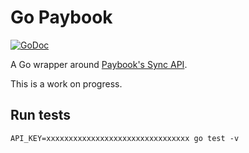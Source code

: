 # Go Paybook

[![GoDoc](https://godoc.org/github.com/mazingstudio/go-paybook?status.png)](https://godoc.org/github.com/mazingstudio/go-paybook)

A Go wrapper around [Paybook's Sync API](https://www.paybook.com/sync/).

This is a work on progress.

## Run tests

```
API_KEY=xxxxxxxxxxxxxxxxxxxxxxxxxxxxxxxx go test -v
```
